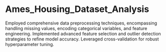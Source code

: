 # Ames_Housing_Dataset_Analysis
Employed comprehensive data preprocessing techniques, encompassing handling missing values, encoding categorical variables, and feature engineering. Implemented advanced feature selection and outlier detection strategies to refine model accuracy. Leveraged cross-validation for robust hyperparameter tuning.
